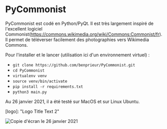# PyCommonist

PyCommonist est codé en Python/PyQt. Il est très largement inspiré de l'excellent logiciel Commonist(https://commons.wikimedia.org/wiki/Commons:Commonist/fr). Il permet de téléverser facilement des photographies vers Wikimedia Commons.

Pour l'installer et le lancer (utilisation ici d'un environnement virtuel) :
* `git clone https://github.com/benprieur/PyCommonist.git`
* `cd PyCommonist`
* `virtualenv venv`
* `source venv/bin/activate`
* `pip install -r requirements.txt`
* `python3 main.py`

Au 26 janvier 2021, il a été testé sur MacOS et sur Linux Ubuntu.

[logo]:  "Logo Title Text 2"

![Copie d'écran le 26 janvier 2021](https://commons.wikimedia.org/wiki/File:PyCommonist,_copie_d%27%C3%A9cran_le_26_janvier_2021.png "Copie d'écran le 26 janvier 2021")
